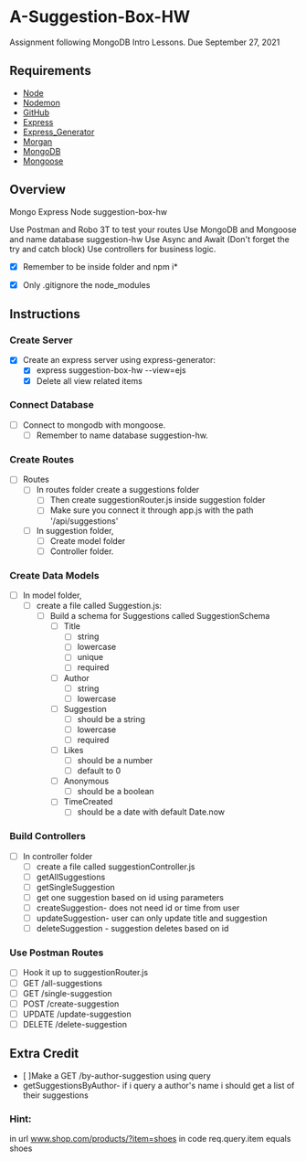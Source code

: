 # A-Suggestion-Box-HW

Assignment following MongoDB Intro Lessons. Due September 27, 2021

## Requirements

* [Node](https://nodejs.org/en/download/)
* [Nodemon](https://www.npmjs.com/package/nodemon)
* [GitHub](https://www.github.com)
* [Express](https://expressjs.com/)
* [Express_Generator](https://www.npmjs.com/package/express-generator/)
* [Morgan](https://www.npmjs.com/package/morgan)
* [MongoDB](https://docs.mongodb.com/manual/tutorial/install-mongodb-on-os-x/)
* [Mongoose](https://mongoosejs.com/)


## Overview
Mongo Express Node suggestion-box-hw

Use Postman and Robo 3T to test your routes
Use MongoDB and Mongoose and name database suggestion-hw
Use Async and Await (Don't forget the try and catch block)
Use controllers for business logic.
- [x] Remember to be inside folder and npm i*
- [x] Only .gitignore the node_modules



## Instructions

### Create Server
- [x] Create an express server using express-generator: 
  - [x] express suggestion-box-hw --view=ejs
  - [x] Delete all view related items

### Connect Database
- [ ] Connect to mongodb with mongoose. 
  - [ ] Remember to name database suggestion-hw.
  
### Create Routes
- [ ] Routes
  - [ ] In routes folder create a suggestions folder
    - [ ] Then create suggestionRouter.js inside suggestion folder
    - [ ] Make sure you connect it through app.js with the path '/api/suggestions'
  - [ ] In suggestion folder, 
    - [ ] Create model folder
    - [ ] Controller folder.

### Create Data Models
- [ ] In model folder, 
  - [ ] create a file called Suggestion.js: 
    - [ ] Build a schema for Suggestions called SuggestionSchema
      - [ ] Title 
        - [ ] string
        - [ ] lowercase
        - [ ] unique
        - [ ] required
      - [ ] Author
        - [ ] string
        - [ ] lowercase
      - [ ] Suggestion
        - [ ] should be a string
        - [ ] lowercase
        - [ ] required
      - [ ] Likes
        - [ ] should be a number
        - [ ] default to 0
      - [ ] Anonymous
        - [ ] should be a boolean
      - [ ] TimeCreated
        - [ ] should be a date with default Date.now

### Build Controllers
- [ ] In controller folder
  - [ ] create a file called suggestionController.js
  - [ ] getAllSuggestions
  - [ ] getSingleSuggestion
  - [ ] get one suggestion based on id using parameters
  - [ ] createSuggestion- does not need id or time from user
  - [ ] updateSuggestion- user can only update title and suggestion
  - [ ] deleteSuggestion - suggestion deletes based on id

### Use Postman Routes
- [ ] Hook it up to suggestionRouter.js
- [ ] GET /all-suggestions
- [ ] GET /single-suggestion
- [ ] POST /create-suggestion
- [ ] UPDATE /update-suggestion
- [ ] DELETE /delete-suggestion

## Extra Credit
- [ ]Make a GET /by-author-suggestion using query
- getSuggestionsByAuthor- if i query a author's name i should get a list of their suggestions

### Hint:
in url www.shop.com/products/?item=shoes
in code req.query.item equals shoes